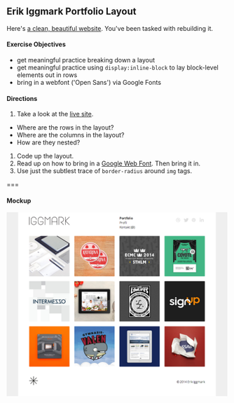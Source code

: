 ## Erik Iggmark Portfolio Layout

Here's [a clean, beautiful website](http://www.erikiggmark.se/). You've been tasked with rebuilding it.

#### Exercise Objectives

- get meaningful practice breaking down a layout
- get meaningful practice using `display:inline-block` to lay block-level elements out in rows
- bring in a webfont ('Open Sans') via Google Fonts

#### Directions

1. Take a look at the [live site](http://www.erikiggmark.se/).
  - Where are the rows in the layout?
  - Where are the columns in the layout?
  - How are they nested?
1. Code up the layout.
1. Read up on how to bring in a [Google Web Font](https://developers.google.com/fonts/docs/getting_started). Then bring it in.
1. Use just the subtlest trace of `border-radius` around `img` tags.

===

#### Mockup

![image](mockup.png)
